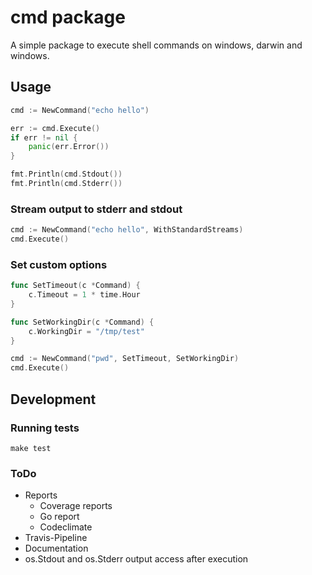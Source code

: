 # cmd package

A simple package to execute shell commands on windows, darwin and windows.

## Usage

```go
cmd := NewCommand("echo hello")

err := cmd.Execute()
if err != nil {
    panic(err.Error())    
}

fmt.Println(cmd.Stdout())
fmt.Println(cmd.Stderr())
```

### Stream output to stderr and stdout

```go
cmd := NewCommand("echo hello", WithStandardStreams)
cmd.Execute()
```

### Set custom options

```go
func SetTimeout(c *Command) {
    c.Timeout = 1 * time.Hour
}

func SetWorkingDir(c *Command) {
    c.WorkingDir = "/tmp/test"
}

cmd := NewCommand("pwd", SetTimeout, SetWorkingDir)
cmd.Execute()
```

## Development

### Running tests

```
make test
```

### ToDo

 - Reports
    - Coverage reports
    - Go report
    - Codeclimate
 - Travis-Pipeline
 - Documentation
 - os.Stdout and os.Stderr output access after execution